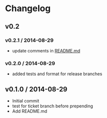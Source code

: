 Changelog
=========

v0.2
----

### v0.2.1 / 2014-08-29

* update comments in [README.md](README.md)

### v0.2.0 / 2014-08-29

* added tests and format for release branches

v0.1.0 / 2014-08-29
-------------------

* Initial commit
* test for ticket branch before prepending
* Add README.md
